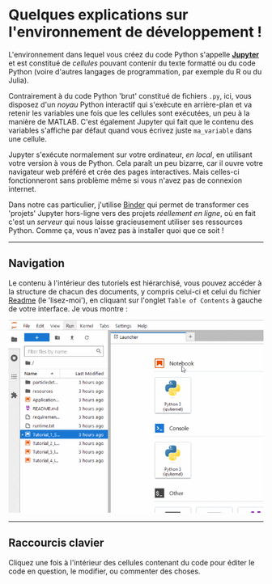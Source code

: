 # Quelques explications sur l'environnement de développement !

L'environnement dans lequel vous créez du code Python s'appelle [__Jupyter__](https://jupyter.org/) et est constitué de _cellules_ pouvant contenir du texte formatté ou du code Python (voire d'autres langages de programmation, par exemple du R ou du Julia). 

Contrairement à du code Python 'brut' constitué de fichiers `.py`, ici, vous disposez d'un _noyau_ Python interactif qui s'exécute en arrière-plan et va retenir les variables une fois que les cellules sont exécutées, un peu à la manière de MATLAB. C'est également Jupyter qui fait que le contenu des variables s'affiche par défaut quand vous écrivez juste `ma_variable` dans une cellule. 

Jupyter s'exécute normalement sur votre ordinateur, _en local_, en utilisant votre version à vous de Python. Cela paraît un peu bizarre, car il ouvre votre navigateur web préféré et crée des pages interactives. Mais celles-ci fonctionneront sans problème même si vous n'avez pas de connexion internet.

Dans notre cas particulier, j'utilise [Binder](#https://mybinder.org/) qui permet de transformer ces 'projets' Jupyter hors-ligne vers des projets _réellement en ligne_, où en fait c'est un _serveur_ qui nous laisse gracieusement utiliser ses ressources Python. Comme ça, vous n'avez pas à installer quoi que ce soit ! 

--------------------------

## Navigation 

Le contenu à l'intérieur des tutoriels est hiérarchisé, vous pouvez accéder à la structure de chacun des documents, y compris celui-ci et celui du fichier [Readme](./Readme.md) (le 'lisez-moi'), en cliquant sur l'onglet `Table of Contents` à gauche de votre interface. Je vous montre : 

![img](resources/browse_sections.gif)

-----------------------------

## Raccourcis clavier 

Cliquez une fois à l'intérieur des cellules contenant du code pour éditer le code en question, le modifier, ou commenter des choses.  
